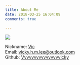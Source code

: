 ```yaml
---
title: About Me  
date: 2018-03-25 16:04:09  
comments: true  

---
```



<div style="width:20%;align:left" >
<img src="https://timgsa.baidu.com/timg?image&quality=80%20&size=b10000_10000&sec=1522001317451&di=b6df5e0a02010d6b29fec5beb83ea489&imgtype=jpg&src=http%3A%2F%2Fe.hiphotos.baidu.com%2Fimage%2Fpic%2Fitem%2F5d6034a85edf8db157a3bf680523dd54564e7429.jpg"/>
</div>


<i class="fa fa-user"></i> Nickname: <a href="https://vvvvvvvvvvvvvvvvicky.github.io">Vic</a>  
<i class="fa fa-envelope"></i> Email: <a href="vicky.h.m.lee@outlook.com" target="_blank" rel="noopener">vicky.h.m.lee@outlook.com</a>  
<i class="fa fa-github"></i> Github: <a href="https://github.com/Vvvvvvvvvvvvvvvvicky" target="_blank" rel="noopener">Vvvvvvvvvvvvvvvvicky</a>  
<br>






 








